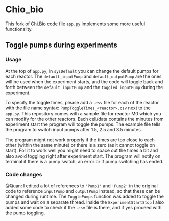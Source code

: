 # Chio_bio
This fork of [Chi.Bio](https://github.com/HarrisonSteel/ChiBio) code file `app.py` implements some more useful functionality.

## Toggle pumps during experiments
### Usage
At the top of `app.py`, in `sysDefault` you can change the default pumps for each reactor. The `default_inputPump` and
`default_outputPump` are the ones will be used when the experiment starts, and the code will toggle back and forth
between the `default_inputPump` and the `toggled_inputPump` during the experiment. 

To specify the toggle times, please add a `.csv` file for each of the reactor with the file name syntax:
`PumpToggleTimes_<reactor>.csv` next to the `app.py`. This repository comes with a sample file for reactor M0 which you
can modify for the other reactors. Each cell/data contains the minutes from experiment start the program will toggle the
pumps. The example file tells the program to switch input pumps after 1.5, 2.5 and 3.5 minutes.

The program might not work properly if the times are too close to each other (within the same minute) or there is a
zero (as it cannot toggle on start). For it to work well you might need to space out the times a bit and also avoid
toggling right after experiment start. The program will notify on terminal if there is a pump switch, an error or if
pump switching has ended.

### Code changes
@Quan: I edited a lot of references to `'Pump1'` and `'Pump2'` in the original code to reference `inputPump` and
`outputPump` instead, so that these can be changed during runtime. The `TogglePumps` function was added to toggle the
pumps and wait on a separate thread. Inside the `ExperimentStartStop` I also added some code to check if the `.csv` file
is there, and if yes proceed with the pump toggling.